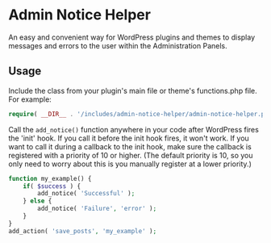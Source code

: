 # Admin Notice Helper
An easy and convenient way for WordPress plugins and themes to display messages and errors to the user within the Administration Panels.

## Usage

Include the class from your plugin's main file or theme's functions.php file. For example:

```php
require( __DIR__ . '/includes/admin-notice-helper/admin-notice-helper.php' );
```

Call the `add_notice()` function anywhere in your code after WordPress fires the 'init' hook. If you call it before the init hook fires, it won't work. If you want to call it during a callback to the init hook, make sure the callback is registered with a priority of 10 or higher. (The default priority is 10, so you only need to worry about this is you manually register at a lower priority.)

```php
function my_example() {
	if( $success ) {
		add_notice( 'Successful' );
	} else {
		add_notice( 'Failure', 'error' );
	}
}
add_action( 'save_posts', 'my_example' );
```